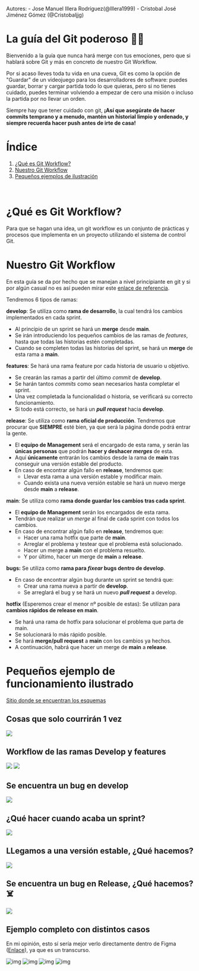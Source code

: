 Autores:
    - Jose Manuel Illera Rodríguez(@Illera1999)
    - Cristobal José Jiménez Gómez (@Cristobaljjg)

# La guía del Git poderoso 💪🏼

Bienvenido a la guía que nunca hará merge con tus emociones, pero que si hablará sobre Git y más en concreto de nuestro Git Workflow.

Por si acaso lleves toda tu vida en una cueva, Git es como la opción de "Guardar" de un videojuego para los desarrolladores de software: puedes guardar, borrar y cargar partida todo lo que quieras, pero si no tienes cuidado, puedes terminar volviendo a empezar de cero una misión o incluso la partida por no llevar un orden.

Siempre hay que tener cuidado con git, **¡Así que asegúrate de hacer commits temprano y a menudo, mantén un historial limpio y ordenado, y siempre recuerda hacer push antes de irte de casa!**

# Índice
1. [¿Qué es Git Workflow?](#¿qué-es-git-workflow)
2. [Nuestro Git Workflow](#nuestro-git-workflow)
3. [Pequeños ejemplos de ilustración](#pequeños-ejemplo-de-funcionamiento-ilustrado)

<br>

# ¿Qué es Git Workflow?

Para que se hagan una idea, un git workflow es un conjunto de prácticas y procesos que implementa en un proyecto utilizando el sistema de control Git.

# Nuestro Git Workflow

En esta guía se da por hecho que se manejan a nivel principiante en git y si por algún casual no es así pueden mirar este [enlace de referencia](https://git-scm.com/docs).

Tendremos 6 tipos de ramas:

**develop**: Se utiliza como **rama de desarrollo**, la cual tendrá los cambios implementados en cada sprint.
* Al principio de un sprint se hará un **merge** desde **main**.
* Se irán introduciendo los pequeños cambios de las ramas de *features*, hasta que todas las historias estén completadas.
* Cuando se completen todas las historias del sprint, se hará un **merge** de esta rama a **main**.

**features**: Se hará una rama feature por cada historia de usuario u objetivo.
* Se crearán las ramas a partir del último *commit* de **develop**.
* Se harán tantos *commits* como sean necesarios hasta completar el sprint.
* Una vez completada la funcionalidad o historia, se verificará su correcto funcionamiento.
* Si todo está correcto, se hará un ***pull request*** hacia **develop**.

**release**: Se utiliza como **rama oficial de producción**. Tendremos que procurar que **SIEMPRE** esté bien, ya que será la página donde podrá entrar la gente.
* El **equipo de Management** será el encargado de esta rama, y serán las **únicas personas** que podrán **hacer y deshacer *merges*** de esta.
* Aquí **únicamente** entrarán los cambios desde la rama de **main** tras conseguir una versión estable del producto.
* En caso de encontrar algún fallo en **release**, tendremos que:
  * Llevar esta rama a una versión estable y modificar main.
  * Cuando exista una nueva versión estable se hará un nuevo merge desde **main** a **release**.

**main**: Se utiliza como **rama donde guardar los cambios tras cada sprint**.
* El **equipo de Management** serán los encargados de esta rama.
* Tendrán que realizar un *merge* al final de cada sprint con todos los cambios.
* En caso de encontrar algún fallo en **release**, tendremos que:
  * Hacer una rama hotfix que parte de **main**.
  * Arreglar el problema y testear que el problema está solucionado.
  * Hacer un merge a **main** con el problema resuelto.
  * Y por último, hacer un merge de **main** a **release**.

**bugs:** Se utiliza como **rama para *fixear* bugs dentro de develop**.  
* En caso de encontrar algún bug durante un sprint se tendrá que:
  * Crear una rama nueva a partir de **develop**.
  * Se arreglará el bug y se hará un nuevo **_pull request_** a develop.


**hotfix** (Esperemos crear el menor nº posible de estas): Se utilizan para **cambios rápidos de release en main**.
* Se hará una rama de hotfix para solucionar el problema que parta de main.
* Se solucionará lo más rápido posible.
* Se hará **merge/pull request** a **main** con los cambios ya hechos.
* A continuación, habrá que hacer un merge de **main** a **release**.



# Pequeños ejemplo de funcionamiento ilustrado
[Sitio donde se encuentran los esquemas](https://www.figma.com/file/3s2bq7QCris0rxbC4yHke9/GitFlow-Explaining?node-id=0%3A1&t=1Tb45vD5aazSZJzJ-1)
## Cosas que solo courrirán 1 vez
![](../assets/b1.png)

## Workflow de las ramas Develop y features
![](../assets/b2.png)
![](../assets/b3.png)
## Se encuentra un bug en develop
![](../assets/b4.png)
## ¿Qué hacer cuando acaba un sprint?
![](../assets/m1.png)
## LLegamos a una versión estable, ¿Qué hacemos?
![](../assets/m2.png)
## Se encuentra un bug en Release, ¿Qué hacemos? ☠️
![](../assets/m3.png)
## Ejemplo completo con distintos casos
En mi opinión, esto sí sería mejor verlo directamente dentro de Figma ([Enlace](https://www.figma.com/file/3s2bq7QCris0rxbC4yHke9/GitFlow-Explaining?node-id=0%3A1&t=1Tb45vD5aazSZJzJ-1)), ya que es un transcurso.

![img](../assets/sprint1.png)
![img](../assets/sprint2.png)
![img](../assets/sprint3.png)
![img](../assets/sprint_error.png)
